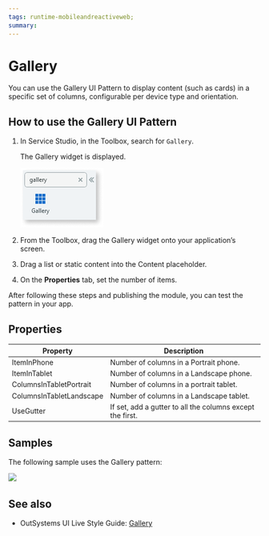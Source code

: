 ```yaml
---
tags: runtime-mobileandreactiveweb;  
summary: 
---
```


# Gallery 

You can use the Gallery UI Pattern to display content (such as cards) in a specific set of columns, configurable per device type and orientation. 

## How to use the Gallery UI Pattern

1. In Service Studio, in the Toolbox, search for `Gallery`. 

    The Gallery widget is displayed.

    ![](<images/gallery-image-8.png>)

1. From the Toolbox, drag the Gallery widget onto your application’s screen.


1.  Drag a list or static content into the Content placeholder.

1. On the **Properties** tab, set the number of items.

After following these steps and publishing the module, you can test the pattern in your app.

## Properties

| **Property** |  **Description** |
|---|---|
| ItemInPhone  |  Number of columns in a Portrait phone.  |  1  
| ItemInTablet  |  Number of columns in a Landscape phone.  |  2  
| ColumnsInTabletPortrait  |  Number of columns in a portrait tablet.  |  3  
| ColumnsInTabletLandscape  |  Number of columns in a Landscape tablet.  |  4  
| UseGutter  |  If set, add a gutter to all the columns except the first.  |  _True_  
  


## Samples

The following sample uses the Gallery pattern:

![](images/Gallery-Sample-1.PNG)

## See also

* OutSystems UI Live Style Guide: [Gallery](https://outsystemsui.outsystems.com/WebStyleGuidePreview/Gallery.aspx)


